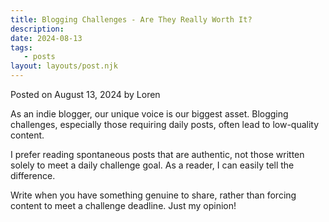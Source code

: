 ```yaml
---
title: Blogging Challenges - Are They Really Worth It?
description:
date: 2024-08-13
tags:
   - posts
layout: layouts/post.njk
---
```


Posted on August 13, 2024 by Loren

As an indie blogger, our unique voice is our biggest asset. Blogging challenges, especially those requiring daily posts, often lead to low-quality content.

I prefer reading spontaneous posts that are authentic, not those written solely to meet a daily challenge goal. As a reader, I can easily tell the difference.

Write when you have something genuine to share, rather than forcing content to meet a challenge deadline. Just my opinion!
